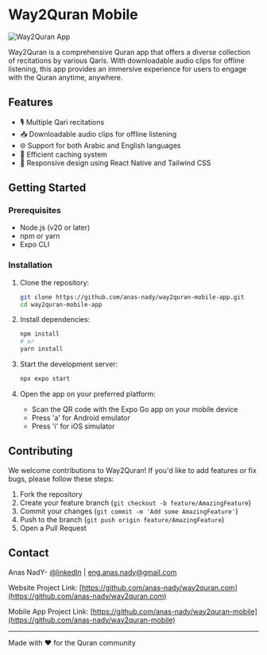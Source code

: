 # Way2Quran Mobile

![Way2Quran App](/src/assets/images/screenshot.png)

Way2Quran is a comprehensive Quran app that offers a diverse collection of recitations by various Qaris. With downloadable audio clips for offline listening, this app provides an immersive experience for users to engage with the Quran anytime, anywhere.

## Features

- 🎙️ Multiple Qari recitations
- 📥 Downloadable audio clips for offline listening
- 🌐 Support for both Arabic and English languages
- 💾 Efficient caching system
- 📱 Responsive design using React Native and Tailwind CSS

## Getting Started

### Prerequisites

- Node.js (v20 or later)
- npm or yarn
- Expo CLI

### Installation

1. Clone the repository:

   ```bash
   git clone https://github.com/anas-nady/way2quran-mobile-app.git
   cd way2quran-mobile-app
   ```

2. Install dependencies:

   ```bash
   npm install
   # or
   yarn install
   ```

3. Start the development server:

   ```bash
   npx expo start
   ```

4. Open the app on your preferred platform:
   - Scan the QR code with the Expo Go app on your mobile device
   - Press 'a' for Android emulator
   - Press 'i' for iOS simulator

## Contributing

We welcome contributions to Way2Quran! If you'd like to add features or fix bugs, please follow these steps:

1. Fork the repository
2. Create your feature branch (`git checkout -b feature/AmazingFeature`)
3. Commit your changes (`git commit -m 'Add some AmazingFeature'`)
4. Push to the branch (`git push origin feature/AmazingFeature`)
5. Open a Pull Request

## Contact

Anas NadY- [@linkedIn](https://www.linkedin.com/in/anas-nady/) | eng.anas.nady@gmail.com

Website Project Link: [https://github.com/anas-nady/way2quran.com](https://github.com/anas-nady/way2quran.com)

Mobile App Project Link: [https://github.com/anas-nady/way2quran-mobile](https://github.com/anas-nady/way2quran-mobile)

---

Made with ❤️ for the Quran community
